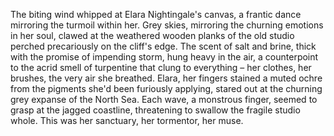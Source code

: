 The biting wind whipped at Elara Nightingale's canvas, a frantic dance mirroring the turmoil within her.  Grey skies, mirroring the churning emotions in her soul, clawed at the weathered wooden planks of the old studio perched precariously on the cliff's edge.  The scent of salt and brine, thick with the promise of impending storm, hung heavy in the air, a counterpoint to the acrid smell of turpentine that clung to everything – her clothes, her brushes, the very air she breathed.  Elara, her fingers stained a muted ochre from the pigments she'd been furiously applying, stared out at the churning grey expanse of the North Sea.  Each wave, a monstrous finger, seemed to grasp at the jagged coastline, threatening to swallow the fragile studio whole.  This was her sanctuary, her tormentor, her muse.
